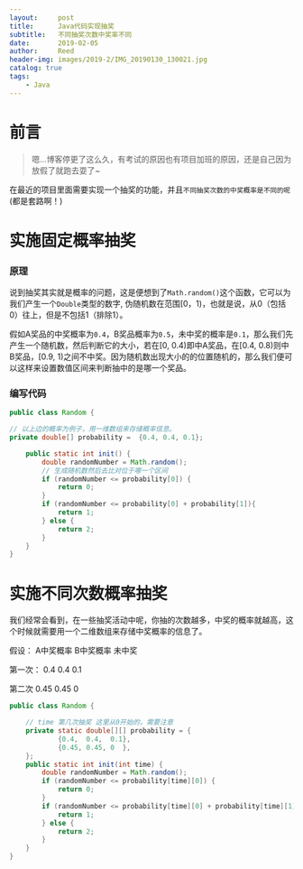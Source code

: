 ```yaml
---
layout:     post
title:      Java代码实现抽奖
subtitle:   不同抽奖次数中奖率不同
date:       2019-02-05
author:     Reed
header-img: images/2019-2/IMG_20190130_130021.jpg
catalog: true
tags:
    - Java
---
```


# 前言
> 嗯...博客停更了这么久，有考试的原因也有项目加班的原因，还是自己因为放假了就跑去耍了~

在最近的项目里面需要实现一个抽奖的功能，并且`不同抽奖次数的中奖概率是不同的呢`(都是套路啊！)

# 实施固定概率抽奖

### 原理
说到抽奖其实就是概率的问题，这是便想到了`Math.random()`这个函数，它可以为我们产生一个`Double`类型的数字, 伪随机数在范围[0，1)，也就是说，从0（包括0）往上，但是不包括1（排除1）。

假如A奖品的中奖概率为`0.4`，B奖品概率为`0.5`，未中奖的概率是`0.1`，那么我们先产生一个随机数，然后判断它的大小，若在[0, 0.4)即中A奖品，在[0.4, 0.8)则中B奖品，[0.9, 1)之间不中奖。因为随机数出现大小的的位置随机的，那么我们便可以这样来设置数值区间来判断抽中的是哪一个奖品。

### 编写代码
``` java
public class Random {

// 以上边的概率为例子，用一维数组来存储概率信息。
private double[] probability =  {0.4, 0.4, 0.1};

    public static int init() {
        double randomNumber = Math.random();
        // 生成随机数然后去比对位于哪一个区间
        if (randomNumber <= probability[0]) {
            return 0;
        }
        if (randomNumber <= probability[0] + probability[1]){
            return 1;
        } else {
            return 2;
        }
    }
}
```


# 实施不同次数概率抽奖
我们经常会看到，在一些抽奖活动中呢，你抽的次数越多，中奖的概率就越高，这个时候就需要用一个二维数组来存储中奖概率的信息了。

假设：      A中奖概率 B中奖概率  未中奖

第一次：     0.4        0.4       0.1 

第二次       0.45     0.45      0

``` java
public class Random {

    // time 第几次抽奖 这里从0开始的，需要注意
    private static double[][] probability = {
            {0.4,  0.4,  0.1},
            {0.45, 0.45, 0  },
    };
    public static int init(int time) {
        double randomNumber = Math.random();
        if (randomNumber <= probability[time][0]) {
            return 0;
        }
        if (randomNumber <= probability[time][0] + probability[time][1]) {
            return 1;
        } else {
            return 2;
        }
    }
}
```
